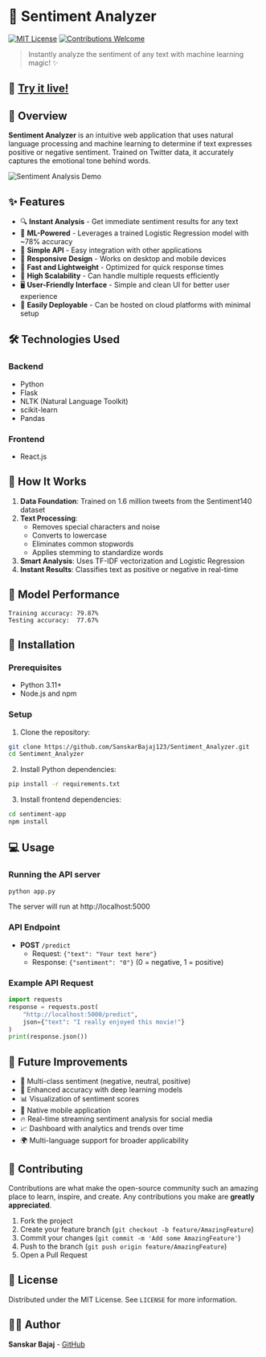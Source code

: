 # 🧠 Sentiment Analyzer

[![MIT License](https://img.shields.io/badge/License-MIT-green.svg)](https://choosealicense.com/licenses/mit/)
[![Contributions Welcome](https://img.shields.io/badge/contributions-welcome-brightgreen.svg?style=flat)](https://github.com/SanskarBajaj123/Sentiment_Analyzer/issues)

> Instantly analyze the sentiment of any text with machine learning magic! ✨

## 🌟 [Try it live!](https://sentiment-analyzer-frontend.onrender.com/)

## 📝 Overview

**Sentiment Analyzer** is an intuitive web application that uses natural language processing and machine learning to determine if text expresses positive or negative sentiment. Trained on Twitter data, it accurately captures the emotional tone behind words.

![Sentiment Analysis Demo](![image](https://github.com/user-attachments/assets/263349c1-e719-450e-923e-9be928c6ccb3)
)

## ✨ Features

- 🔍 **Instant Analysis** - Get immediate sentiment results for any text
- 🧠 **ML-Powered** - Leverages a trained Logistic Regression model with ~78% accuracy
- 🔄 **Simple API** - Easy integration with other applications
- 📱 **Responsive Design** - Works on desktop and mobile devices
- 🚀 **Fast and Lightweight** - Optimized for quick response times
- 🔬 **High Scalability** - Can handle multiple requests efficiently
- 🖥️ **User-Friendly Interface** - Simple and clean UI for better user experience
- 🔗 **Easily Deployable** - Can be hosted on cloud platforms with minimal setup

## 🛠️ Technologies Used

### Backend
- Python
- Flask
- NLTK (Natural Language Toolkit)
- scikit-learn
- Pandas

### Frontend
- React.js

## 🔧 How It Works

1. **Data Foundation**: Trained on 1.6 million tweets from the Sentiment140 dataset
2. **Text Processing**:
   - Removes special characters and noise
   - Converts to lowercase
   - Eliminates common stopwords
   - Applies stemming to standardize words
3. **Smart Analysis**: Uses TF-IDF vectorization and Logistic Regression
4. **Instant Results**: Classifies text as positive or negative in real-time

## 🧪 Model Performance

```
Training accuracy: 79.87%
Testing accuracy:  77.67%
```

## 🚀 Installation

### Prerequisites
- Python 3.11+
- Node.js and npm

### Setup

1. Clone the repository:
```bash
git clone https://github.com/SanskarBajaj123/Sentiment_Analyzer.git
cd Sentiment_Analyzer
```

2. Install Python dependencies:
```bash
pip install -r requirements.txt
```

3. Install frontend dependencies:
```bash
cd sentiment-app
npm install
```

## 💻 Usage

### Running the API server

```bash
python app.py
```
The server will run at http://localhost:5000

### API Endpoint

- **POST** `/predict`
  - Request: `{"text": "Your text here"}`
  - Response: `{"sentiment": "0"}` (0 = negative, 1 = positive)

### Example API Request

```python
import requests
response = requests.post(
    "http://localhost:5000/predict",
    json={"text": "I really enjoyed this movie!"}
)
print(response.json())
```

## 🔮 Future Improvements

- 🌈 Multi-class sentiment (negative, neutral, positive)
- 🧠 Enhanced accuracy with deep learning models
- 📊 Visualization of sentiment scores
- 📱 Native mobile application
- 🔥 Real-time streaming sentiment analysis for social media
- 📈 Dashboard with analytics and trends over time
- 🌍 Multi-language support for broader applicability

## 🤝 Contributing

Contributions are what make the open-source community such an amazing place to learn, inspire, and create. Any contributions you make are **greatly appreciated**.

1. Fork the project
2. Create your feature branch (`git checkout -b feature/AmazingFeature`)
3. Commit your changes (`git commit -m 'Add some AmazingFeature'`)
4. Push to the branch (`git push origin feature/AmazingFeature`)
5. Open a Pull Request

## 📄 License

Distributed under the MIT License. See `LICENSE` for more information.

## 👨‍💻 Author

**Sanskar Bajaj** - [GitHub](https://github.com/SanskarBajaj123)

